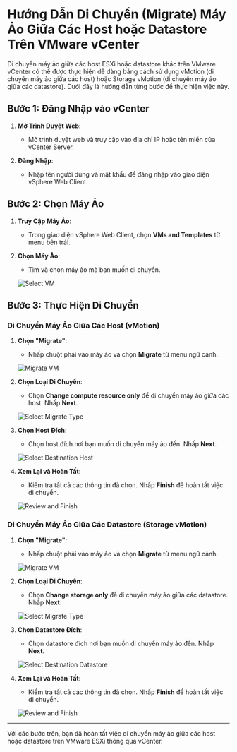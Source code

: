 # Hướng Dẫn Di Chuyển (Migrate) Máy Ảo Giữa Các Host hoặc Datastore Trên VMware vCenter

Di chuyển máy ảo giữa các host ESXi hoặc datastore khác trên VMware vCenter có thể được thực hiện dễ dàng bằng cách sử dụng vMotion (di chuyển máy ảo giữa các host) hoặc Storage vMotion (di chuyển máy ảo giữa các datastore). Dưới đây là hướng dẫn từng bước để thực hiện việc này.

## Bước 1: Đăng Nhập vào vCenter

1. **Mở Trình Duyệt Web**:
   - Mở trình duyệt web và truy cập vào địa chỉ IP hoặc tên miền của vCenter Server.

2. **Đăng Nhập**:
   - Nhập tên người dùng và mật khẩu để đăng nhập vào giao diện vSphere Web Client.

## Bước 2: Chọn Máy Ảo

1. **Truy Cập Máy Ảo**:
   - Trong giao diện vSphere Web Client, chọn **VMs and Templates** từ menu bên trái.

2. **Chọn Máy Ảo**:
   - Tìm và chọn máy ảo mà bạn muốn di chuyển.

   ![Select VM](https://github.com/cuongnvvietis/NhanHoa/blob/main/Docs/Esxi/Picture/Move%20Datastore/Screenshot_45.png)

## Bước 3: Thực Hiện Di Chuyển

### Di Chuyển Máy Ảo Giữa Các Host (vMotion)

1. **Chọn "Migrate"**:
   - Nhấp chuột phải vào máy ảo và chọn **Migrate** từ menu ngữ cảnh.

   ![Migrate VM](https://github.com/cuongnvvietis/NhanHoa/blob/main/Docs/Esxi/Picture/Move%20Datastore/Screenshot_45.png)

2. **Chọn Loại Di Chuyển**:
   - Chọn **Change compute resource only** để di chuyển máy ảo giữa các host. Nhấp **Next**.

   ![Select Migrate Type](https://github.com/cuongnvvietis/NhanHoa/blob/main/Docs/Esxi/Picture/Move%20Datastore/Screenshot_46.png)

3. **Chọn Host Đích**:
   - Chọn host đích nơi bạn muốn di chuyển máy ảo đến. Nhấp **Next**.

   ![Select Destination Host](https://github.com/cuongnvvietis/NhanHoa/blob/main/Docs/Esxi/Picture/Move%20Datastore/Screenshot_47.png)

4. **Xem Lại và Hoàn Tất**:
   - Kiểm tra tất cả các thông tin đã chọn. Nhấp **Finish** để hoàn tất việc di chuyển.

   ![Review and Finish](https://github.com/cuongnvvietis/NhanHoa/blob/main/Docs/Esxi/Picture/Move%20Datastore/Screenshot_48.png)

### Di Chuyển Máy Ảo Giữa Các Datastore (Storage vMotion)

1. **Chọn "Migrate"**:
   - Nhấp chuột phải vào máy ảo và chọn **Migrate** từ menu ngữ cảnh.

   ![Migrate VM](https://github.com/cuongnvvietis/NhanHoa/blob/main/Docs/Esxi/Picture/Move%20Datastore/Screenshot_45.png)

2. **Chọn Loại Di Chuyển**:
   - Chọn **Change storage only** để di chuyển máy ảo giữa các datastore. Nhấp **Next**.

   ![Select Migrate Type](https://github.com/cuongnvvietis/NhanHoa/blob/main/Docs/Esxi/Picture/Move%20Datastore/Screenshot_46.png)

3. **Chọn Datastore Đích**:
   - Chọn datastore đích nơi bạn muốn di chuyển máy ảo đến. Nhấp **Next**.

   ![Select Destination Datastore](https://github.com/cuongnvvietis/NhanHoa/blob/main/Docs/Esxi/Picture/Move%20Datastore/Screenshot_47.png)

4. **Xem Lại và Hoàn Tất**:
   - Kiểm tra tất cả các thông tin đã chọn. Nhấp **Finish** để hoàn tất việc di chuyển.

   ![Review and Finish](https://github.com/cuongnvvietis/NhanHoa/blob/main/Docs/Esxi/Picture/Move%20Datastore/Screenshot_48.png)

---

Với các bước trên, bạn đã hoàn tất việc di chuyển máy ảo giữa các host hoặc datastore trên VMware ESXi thông qua vCenter.
